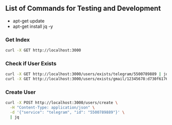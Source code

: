 ## List of Commands for Testing and Development

- apt-get update
- apt-get install jq -y

### Get Index

```bash
curl -X GET http://localhost:3000
```

### Check if User Exists

```bash
curl -X GET http://localhost:3000/users/exists/telegram/5500789889 | jq
curl -X GET http://localhost:3000/users/exists/gmail/12345678:d730f61761b66d78 | jq
```

### Create User

```bash
curl -X POST http://localhost:3000/users/create \
  -H "Content-Type: application/json" \
  -d '{"service": "telegram", "id": "5500789889"}' \
  | jq
```

